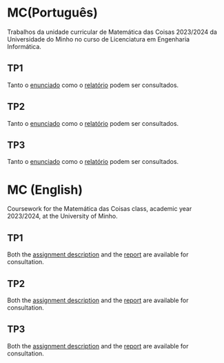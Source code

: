 # MC(Português)
Trabalhos da unidade curricular de Matemática das Coisas 2023/2024 da Universidade do Minho no curso de Licenciatura em Engenharia Informática.

## TP1

Tanto o [enunciado]() como o [relatório]() podem ser consultados.

## TP2

Tanto o [enunciado]() como o [relatório]() podem ser consultados.

## TP3

Tanto o [enunciado]() como o [relatório]() podem ser consultados.

# MC (English)
Coursework for the Matemática das Coisas class, academic year 2023/2024, at the University of Minho.

## TP1

Both the [assignment description]() and the [report]() are available for consultation.

## TP2

Both the [assignment description]() and the [report]() are available for consultation.

## TP3

Both the [assignment description]() and the [report]() are available for consultation.
